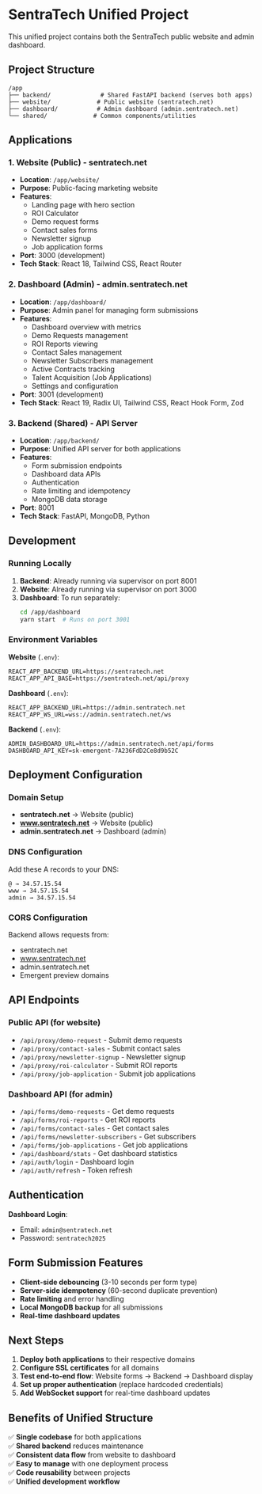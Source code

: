 # SentraTech Unified Project

This unified project contains both the SentraTech public website and admin dashboard.

## Project Structure

```
/app
├── backend/              # Shared FastAPI backend (serves both apps)
├── website/             # Public website (sentratech.net)  
├── dashboard/           # Admin dashboard (admin.sentratech.net)
└── shared/             # Common components/utilities
```

## Applications

### 1. Website (Public) - sentratech.net
- **Location**: `/app/website/`
- **Purpose**: Public-facing marketing website
- **Features**: 
  - Landing page with hero section
  - ROI Calculator
  - Demo request forms
  - Contact sales forms
  - Newsletter signup
  - Job application forms
- **Port**: 3000 (development)
- **Tech Stack**: React 18, Tailwind CSS, React Router

### 2. Dashboard (Admin) - admin.sentratech.net  
- **Location**: `/app/dashboard/`
- **Purpose**: Admin panel for managing form submissions
- **Features**:
  - Dashboard overview with metrics
  - Demo Requests management
  - ROI Reports viewing
  - Contact Sales management
  - Newsletter Subscribers management
  - Active Contracts tracking
  - Talent Acquisition (Job Applications)
  - Settings and configuration
- **Port**: 3001 (development)
- **Tech Stack**: React 19, Radix UI, Tailwind CSS, React Hook Form, Zod

### 3. Backend (Shared) - API Server
- **Location**: `/app/backend/`
- **Purpose**: Unified API server for both applications
- **Features**:
  - Form submission endpoints
  - Dashboard data APIs
  - Authentication
  - Rate limiting and idempotency
  - MongoDB data storage
- **Port**: 8001
- **Tech Stack**: FastAPI, MongoDB, Python

## Development

### Running Locally

1. **Backend**: Already running via supervisor on port 8001
2. **Website**: Already running via supervisor on port 3000
3. **Dashboard**: To run separately: 
   ```bash
   cd /app/dashboard
   yarn start  # Runs on port 3001
   ```

### Environment Variables

**Website** (`.env`):
```
REACT_APP_BACKEND_URL=https://sentratech.net
REACT_APP_API_BASE=https://sentratech.net/api/proxy
```

**Dashboard** (`.env`):
```
REACT_APP_BACKEND_URL=https://admin.sentratech.net
REACT_APP_WS_URL=wss://admin.sentratech.net/ws
```

**Backend** (`.env`):
```
ADMIN_DASHBOARD_URL=https://admin.sentratech.net/api/forms
DASHBOARD_API_KEY=sk-emergent-7A236FdD2Ce8d9b52C
```

## Deployment Configuration

### Domain Setup
- **sentratech.net** → Website (public)
- **www.sentratech.net** → Website (public)  
- **admin.sentratech.net** → Dashboard (admin)

### DNS Configuration
Add these A records to your DNS:
```
@ → 34.57.15.54
www → 34.57.15.54
admin → 34.57.15.54
```

### CORS Configuration
Backend allows requests from:
- sentratech.net
- www.sentratech.net
- admin.sentratech.net
- Emergent preview domains

## API Endpoints

### Public API (for website)
- `/api/proxy/demo-request` - Submit demo requests
- `/api/proxy/contact-sales` - Submit contact sales
- `/api/proxy/newsletter-signup` - Newsletter signup
- `/api/proxy/roi-calculator` - Submit ROI reports
- `/api/proxy/job-application` - Submit job applications

### Dashboard API (for admin)
- `/api/forms/demo-requests` - Get demo requests
- `/api/forms/roi-reports` - Get ROI reports
- `/api/forms/contact-sales` - Get contact sales
- `/api/forms/newsletter-subscribers` - Get subscribers
- `/api/forms/job-applications` - Get job applications
- `/api/dashboard/stats` - Get dashboard statistics
- `/api/auth/login` - Dashboard login
- `/api/auth/refresh` - Token refresh

## Authentication

**Dashboard Login**:
- Email: `admin@sentratech.net`
- Password: `sentratech2025`

## Form Submission Features

- **Client-side debouncing** (3-10 seconds per form type)
- **Server-side idempotency** (60-second duplicate prevention)
- **Rate limiting** and error handling
- **Local MongoDB backup** for all submissions
- **Real-time dashboard updates**

## Next Steps

1. **Deploy both applications** to their respective domains
2. **Configure SSL certificates** for all domains
3. **Test end-to-end flow**: Website forms → Backend → Dashboard display
4. **Set up proper authentication** (replace hardcoded credentials)
5. **Add WebSocket support** for real-time dashboard updates

## Benefits of Unified Structure

✅ **Single codebase** for both applications  
✅ **Shared backend** reduces maintenance  
✅ **Consistent data flow** from website to dashboard  
✅ **Easy to manage** with one deployment process  
✅ **Code reusability** between projects  
✅ **Unified development workflow**
